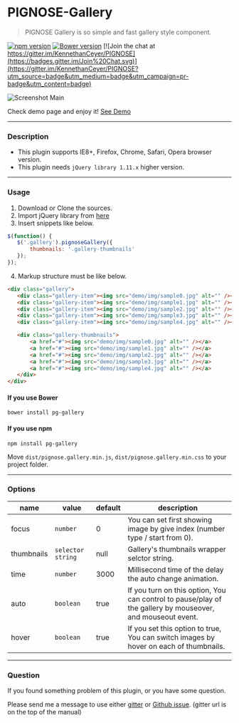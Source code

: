 PIGNOSE-Gallery
===============

> PIGNOSE Gallery is so simple and fast gallery style component.

[![npm version](https://badge.fury.io/js/pg-gallery.svg)](https://badge.fury.io/js/pg-gallery) [![Bower version](https://badge.fury.io/bo/pg-gallery.svg)](https://badge.fury.io/bo/pg-gallery) [![Join the chat at https://gitter.im/KennethanCeyer/PIGNOSE](https://badges.gitter.im/Join%20Chat.svg)](https://gitter.im/KennethanCeyer/PIGNOSE?utm_source=badge&utm_medium=badge&utm_campaign=pr-badge&utm_content=badge)

![Screenshot Main](http://www.pigno.se/barn/PIGNOSE-Gallery/demo/img/screenshot_main.png)

Check demo page and enjoy it! [See Demo](http://www.pigno.se/barn/PIGNOSE-Gallery)

----

### Description

- This plugin supports IE8+, Firefox, Chrome, Safari, Opera browser version.
- This plugin needs `jQuery library 1.11.x` higher version.

----

### Usage

1. Download or Clone the sources.
2. Import jQuery library from [here](http://jquery.com/download/)
3. Insert snippets like below.

 ```javascript
$(function() {
	$('.gallery').pignoseGallery({
		thumbnails: '.gallery-thumbnails'
	});
});
```
4. Markup structure must be like below.

 ```html
<div class="gallery">
	<div class="gallery-item"><img src="demo/img/sample0.jpg" alt="" /></div>
	<div class="gallery-item"><img src="demo/img/sample1.jpg" alt="" /></div>
	<div class="gallery-item"><img src="demo/img/sample2.jpg" alt="" /></div>
	<div class="gallery-item"><img src="demo/img/sample3.jpg" alt="" /></div>
	<div class="gallery-item"><img src="demo/img/sample4.jpg" alt="" /></div>

	<div class="gallery-thumbnails">
		<a href="#"><img src="demo/img/sample0.jpg" alt="" /></a>
		<a href="#"><img src="demo/img/sample1.jpg" alt="" /></a>
		<a href="#"><img src="demo/img/sample2.jpg" alt="" /></a>
		<a href="#"><img src="demo/img/sample3.jpg" alt="" /></a>
		<a href="#"><img src="demo/img/sample4.jpg" alt="" /></a>
	</div>
</div>
```

#### If you use Bower

 ```shell
bower install pg-gallery
 ```

#### If you use npm

 ```shell
npm install pg-gallery
 ```
  
Move `dist/pignose.gallery.min.js`, `dist/pignose.gallery.min.css` to your project folder.

----

### Options
| name | value           | default | description |
|------|-----------------|---------|-------------|
| focus | `number` | 0 | You can set first showing image by give index (number type / start from 0). |
| thumbnails | `selector string` | null | Gallery's thumbnails wrapper selctor string. |
| time | `number` | 3000 | Millisecond time of the delay the auto change animation. |
| auto | `boolean` | true | 	If you turn on this option, You can control to pause/play of the gallery by mouseover, and mouseout event. |
| hover | `boolean` | true | If you set this option to true, You can switch images by hover on each of thumbnails. |

----

### Question

If you found something problem of this plugin, or you have some question.

Please send me a message to use either [gitter](https://gitter.im/KennethanCeyer/PIGNOSE) or [Github issue](https://github.com/KennethanCeyer/PIGNOSE-Gallery/issues). (gitter url is on the top of the manual)

